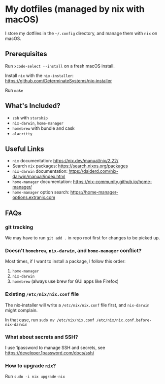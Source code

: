 # My dotfiles (managed by nix with macOS)

I store my dotfiles in the `~/.config` directory, and manage them with `nix` on macOS.

## Prerequisites

Run `xcode-select --install` on a fresh macOS install.

Install `nix` with the `nix-installer`: https://github.com/DeterminateSystems/nix-installer

Run `make`

## What's Included?

- `zsh` with `starship`
- `nix-darwin`, `home-manager`
- `homebrew` with bundle and cask
- `alacritty`

## Useful Links

- `nix` documentation: https://nix.dev/manual/nix/2.22/
- Search `nix` packages: https://search.nixos.org/packages
- `nix-darwin` documentation: https://daiderd.com/nix-darwin/manual/index.html
- `home-manager` documentation: https://nix-community.github.io/home-manager/
- `home-manager` option search: https://home-manager-options.extranix.com

## FAQs

### git tracking

We may have to run `git add .` in repo root first for changes to be picked up.

### Doesn't `homebrew`, `nix-darwin`, and `home-manager` conflict?

Most times, if I want to install a package, I follow this order:

1. `home-manager`
2. `nix-darwin`
3. `homebrew` (always use brew for GUI apps like Firefox)

### Existing `/etc/nix/nix.conf` file

The nix-installer will write a `/etc/nix/nix.conf` file first, and `nix-darwin` might complain.

In that case, run `sudo mv /etc/nix/nix.conf /etc/nix/nix.conf.before-nix-darwin`

### What about secrets and SSH?

I use 1password to manage SSH and secrets, see https://developer.1password.com/docs/ssh/

### How to upgrade `nix`?

Run `sudo -i nix upgrade-nix`

